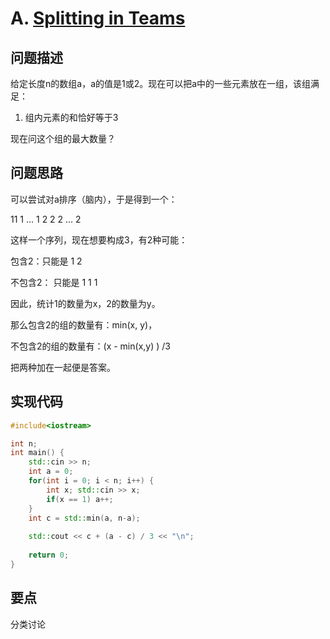# A. [Splitting in Teams](https://codeforces.com/problemset/problem/899/A)

## 问题描述

给定长度n的数组a，a的值是1或2。现在可以把a中的一些元素放在一组，该组满足：

1. 组内元素的和恰好等于3



现在问这个组的最大数量？



## 问题思路

可以尝试对a排序（脑内），于是得到一个：

11 1 ... 1 2 2 2 ... 2

这样一个序列，现在想要构成3，有2种可能：

包含2：只能是 1 2

不包含2： 只能是 1 1 1



因此，统计1的数量为x，2的数量为y。

那么包含2的组的数量有：min(x, y)，

不包含2的组的数量有：(x - min(x,y) ) /3



把两种加在一起便是答案。



## 实现代码

```c++
#include<iostream>

int n;
int main() {
	std::cin >> n;
	int a = 0;
	for(int i = 0; i < n; i++) {
		int x; std::cin >> x;
		if(x == 1) a++;
	}
	int c = std::min(a, n-a);
	
	std::cout << c + (a - c) / 3 << "\n";
	
	return 0;
}
```



## 要点

分类讨论